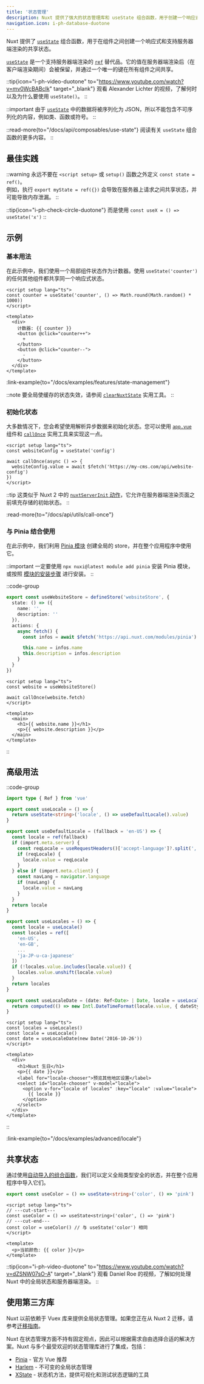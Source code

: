 ```yaml
---
title: '状态管理'
description: Nuxt 提供了强大的状态管理库和 useState 组合函数，用于创建一个响应式和支持服务器端渲染的共享状态。
navigation.icon: i-ph-database-duotone
---
```


Nuxt 提供了 [`useState`](/docs/api/composables/use-state) 组合函数，用于在组件之间创建一个响应式和支持服务器端渲染的共享状态。

[`useState`](/docs/api/composables/use-state) 是一个支持服务器端渲染的 [`ref`](https://vuejs.org/api/reactivity-core.html#ref) 替代品。它的值在服务器端渲染后（在客户端渲染期间）会被保留，并通过一个唯一的键在所有组件之间共享。

::tip{icon="i-ph-video-duotone" to="https://www.youtube.com/watch?v=mv0WcBABcIk" target="_blank"}
观看 Alexander Lichter 的视频，了解何时以及为什么要使用 `useState()`。
::

::important
由于 [`useState`](/docs/api/composables/use-state) 中的数据将被序列化为 JSON，所以不能包含不可序列化的内容，例如类、函数或符号。
::

::read-more{to="/docs/api/composables/use-state"}
阅读有关 `useState` 组合函数的更多内容。
::

## 最佳实践

::warning
永远不要在 `<script setup>` 或 `setup()` 函数之外定义 `const state = ref()`。<br>
例如，执行 `export myState = ref({})` 会导致在服务器上请求之间共享状态，并可能导致内存泄漏。
::

::tip{icon="i-ph-check-circle-duotone"}
而是使用 `const useX = () => useState('x')`
::

## 示例

### 基本用法

在此示例中，我们使用一个局部组件状态作为计数器。使用 `useState('counter')` 的任何其他组件都共享同一个响应式状态。

```vue twoslash [app.vue]
<script setup lang="ts">
const counter = useState('counter', () => Math.round(Math.random() * 1000))
</script>

<template>
  <div>
    计数器: {{ counter }}
    <button @click="counter++">
      +
    </button>
    <button @click="counter--">
      -
    </button>
  </div>
</template>
```

:link-example{to="/docs/examples/features/state-management"}

::note
要全局使缓存的状态失效，请参阅 [`clearNuxtState`](/docs/api/utils/clear-nuxt-state) 实用工具。
::

### 初始化状态

大多数情况下，您会希望使用解析异步数据来初始化状态。您可以使用 [`app.vue`](/docs/guide/directory-structure/app) 组件和 [`callOnce`](/docs/api/utils/call-once) 实用工具来实现这一点。

```vue twoslash [app.vue]
<script setup lang="ts">
const websiteConfig = useState('config')

await callOnce(async () => {
  websiteConfig.value = await $fetch('https://my-cms.com/api/website-config')
})
</script>
```

::tip
这类似于 Nuxt 2 中的 [`nuxtServerInit` 动作](https://v2.nuxt.com/docs/directory-structure/store/#the-nuxtserverinit-action)，它允许在服务器端渲染页面之前填充存储的初始状态。
::

:read-more{to="/docs/api/utils/call-once"}

### 与 Pinia 结合使用

在此示例中，我们利用 [Pinia 模块](/modules/pinia) 创建全局的 store，并在整个应用程序中使用它。

::important
一定要使用 `npx nuxi@latest module add pinia` 安装 Pinia 模块，或按照 [模块的安装步骤](https://pinia.vuejs.org/ssr/nuxt.html#Installation) 进行安装。
::

::code-group
```ts [stores/website.ts]
export const useWebsiteStore = defineStore('websiteStore', {
  state: () => ({
    name: '',
    description: ''
  }),
  actions: {
    async fetch() {
      const infos = await $fetch('https://api.nuxt.com/modules/pinia')

      this.name = infos.name
      this.description = infos.description
    }
  }
})
```
```vue [app.vue]
<script setup lang="ts">
const website = useWebsiteStore()

await callOnce(website.fetch)
</script>

<template>
  <main>
    <h1>{{ website.name }}</h1>
    <p>{{ website.description }}</p>
  </main>
</template>
```
::

## 高级用法

::code-group
```ts [composables/locale.ts]
import type { Ref } from 'vue'

export const useLocale = () => {
  return useState<string>('locale', () => useDefaultLocale().value)
}

export const useDefaultLocale = (fallback = 'en-US') => {
  const locale = ref(fallback)
  if (import.meta.server) {
    const reqLocale = useRequestHeaders()['accept-language']?.split(',')[0]
    if (reqLocale) {
      locale.value = reqLocale
    }
  } else if (import.meta.client) {
    const navLang = navigator.language
    if (navLang) {
      locale.value = navLang
    }
  }
  return locale
}

export const useLocales = () => {
  const locale = useLocale()
  const locales = ref([
    'en-US',
    'en-GB',
    ...
    'ja-JP-u-ca-japanese'
  ])
  if (!locales.value.includes(locale.value)) {
    locales.value.unshift(locale.value)
  }
  return locales
}

export const useLocaleDate = (date: Ref<Date> | Date, locale = useLocale()) => {
  return computed(() => new Intl.DateTimeFormat(locale.value, { dateStyle: 'full' }).format(unref(date)))
}
```

```vue [app.vue]
<script setup lang="ts">
const locales = useLocales()
const locale = useLocale()
const date = useLocaleDate(new Date('2016-10-26'))
</script>

<template>
  <div>
    <h1>Nuxt 生日</h1>
    <p>{{ date }}</p>
    <label for="locale-chooser">预览其他地区设置</label>
    <select id="locale-chooser" v-model="locale">
      <option v-for="locale of locales" :key="locale" :value="locale">
        {{ locale }}
      </option>
    </select>
  </div>
</template>
```
::

:link-example{to="/docs/examples/advanced/locale"}

## 共享状态

通过使用[自动导入的组合函数](/docs/guide/directory-structure/composables)，我们可以定义全局类型安全的状态，并在整个应用程序中导入它们。

```ts twoslash [composables/states.ts]
export const useColor = () => useState<string>('color', () => 'pink')
```

```vue [app.vue]
<script setup lang="ts">
// ---cut-start---
const useColor = () => useState<string>('color', () => 'pink')
// ---cut-end---
const color = useColor() // 与 useState('color') 相同
</script>

<template>
  <p>当前颜色: {{ color }}</p>
</template>
```

::tip{icon="i-ph-video-duotone" to="https://www.youtube.com/watch?v=dZSNW07sO-A" target="_blank"}
观看 Daniel Roe 的视频，了解如何处理 Nuxt 中的全局状态和服务器端渲染。
::

## 使用第三方库

Nuxt 以前依赖于 Vuex 库来提供全局状态管理。如果您正在从 Nuxt 2 迁移，请参考[迁移指南](/docs/migration/configuration#vuex)。

Nuxt 在状态管理方面不持有固定观点，因此可以根据需求自由选择合适的解决方案。Nuxt 与多个最受欢迎的状态管理库进行了集成，包括：

- [Pinia](/modules/pinia) - 官方 Vue 推荐
- [Harlem](/modules/harlem) - 不可变的全局状态管理
- [XState](/modules/xstate) - 状态机方法，提供可视化和测试状态逻辑的工具